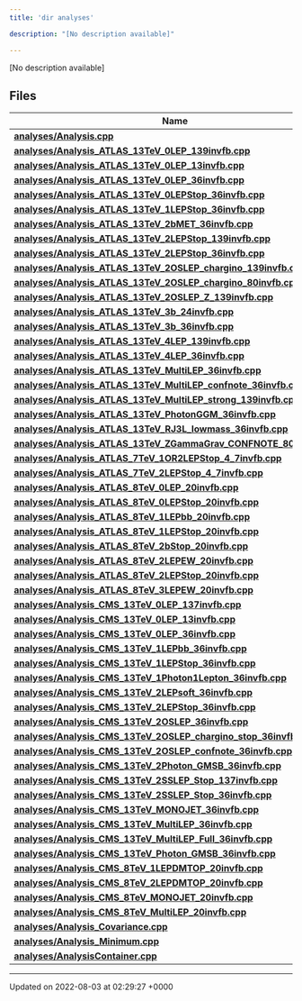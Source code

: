```yaml
---
title: 'dir analyses'

description: "[No description available]"

---
```







[No description available]

## Files

| Name           |
| -------------- |
| **[analyses/Analysis.cpp](/documentation/code/colliderbit_development/files/analysis_8cpp/#file-analysis.cpp)**  |
| **[analyses/Analysis_ATLAS_13TeV_0LEP_139invfb.cpp](/documentation/code/colliderbit_development/files/analysis__atlas__13tev__0lep__139invfb_8cpp/#file-analysis-atlas-13tev-0lep-139invfb.cpp)**  |
| **[analyses/Analysis_ATLAS_13TeV_0LEP_13invfb.cpp](/documentation/code/colliderbit_development/files/analysis__atlas__13tev__0lep__13invfb_8cpp/#file-analysis-atlas-13tev-0lep-13invfb.cpp)**  |
| **[analyses/Analysis_ATLAS_13TeV_0LEP_36invfb.cpp](/documentation/code/colliderbit_development/files/analysis__atlas__13tev__0lep__36invfb_8cpp/#file-analysis-atlas-13tev-0lep-36invfb.cpp)**  |
| **[analyses/Analysis_ATLAS_13TeV_0LEPStop_36invfb.cpp](/documentation/code/colliderbit_development/files/analysis__atlas__13tev__0lepstop__36invfb_8cpp/#file-analysis-atlas-13tev-0lepstop-36invfb.cpp)**  |
| **[analyses/Analysis_ATLAS_13TeV_1LEPStop_36invfb.cpp](/documentation/code/colliderbit_development/files/analysis__atlas__13tev__1lepstop__36invfb_8cpp/#file-analysis-atlas-13tev-1lepstop-36invfb.cpp)**  |
| **[analyses/Analysis_ATLAS_13TeV_2bMET_36invfb.cpp](/documentation/code/colliderbit_development/files/analysis__atlas__13tev__2bmet__36invfb_8cpp/#file-analysis-atlas-13tev-2bmet-36invfb.cpp)**  |
| **[analyses/Analysis_ATLAS_13TeV_2LEPStop_139invfb.cpp](/documentation/code/colliderbit_development/files/analysis__atlas__13tev__2lepstop__139invfb_8cpp/#file-analysis-atlas-13tev-2lepstop-139invfb.cpp)**  |
| **[analyses/Analysis_ATLAS_13TeV_2LEPStop_36invfb.cpp](/documentation/code/colliderbit_development/files/analysis__atlas__13tev__2lepstop__36invfb_8cpp/#file-analysis-atlas-13tev-2lepstop-36invfb.cpp)**  |
| **[analyses/Analysis_ATLAS_13TeV_2OSLEP_chargino_139invfb.cpp](/documentation/code/colliderbit_development/files/analysis__atlas__13tev__2oslep__chargino__139invfb_8cpp/#file-analysis-atlas-13tev-2oslep-chargino-139invfb.cpp)**  |
| **[analyses/Analysis_ATLAS_13TeV_2OSLEP_chargino_80invfb.cpp](/documentation/code/colliderbit_development/files/analysis__atlas__13tev__2oslep__chargino__80invfb_8cpp/#file-analysis-atlas-13tev-2oslep-chargino-80invfb.cpp)**  |
| **[analyses/Analysis_ATLAS_13TeV_2OSLEP_Z_139invfb.cpp](/documentation/code/colliderbit_development/files/analysis__atlas__13tev__2oslep__z__139invfb_8cpp/#file-analysis-atlas-13tev-2oslep-z-139invfb.cpp)**  |
| **[analyses/Analysis_ATLAS_13TeV_3b_24invfb.cpp](/documentation/code/colliderbit_development/files/analysis__atlas__13tev__3b__24invfb_8cpp/#file-analysis-atlas-13tev-3b-24invfb.cpp)**  |
| **[analyses/Analysis_ATLAS_13TeV_3b_36invfb.cpp](/documentation/code/colliderbit_development/files/analysis__atlas__13tev__3b__36invfb_8cpp/#file-analysis-atlas-13tev-3b-36invfb.cpp)**  |
| **[analyses/Analysis_ATLAS_13TeV_4LEP_139invfb.cpp](/documentation/code/colliderbit_development/files/analysis__atlas__13tev__4lep__139invfb_8cpp/#file-analysis-atlas-13tev-4lep-139invfb.cpp)**  |
| **[analyses/Analysis_ATLAS_13TeV_4LEP_36invfb.cpp](/documentation/code/colliderbit_development/files/analysis__atlas__13tev__4lep__36invfb_8cpp/#file-analysis-atlas-13tev-4lep-36invfb.cpp)**  |
| **[analyses/Analysis_ATLAS_13TeV_MultiLEP_36invfb.cpp](/documentation/code/colliderbit_development/files/analysis__atlas__13tev__multilep__36invfb_8cpp/#file-analysis-atlas-13tev-multilep-36invfb.cpp)**  |
| **[analyses/Analysis_ATLAS_13TeV_MultiLEP_confnote_36invfb.cpp](/documentation/code/colliderbit_development/files/analysis__atlas__13tev__multilep__confnote__36invfb_8cpp/#file-analysis-atlas-13tev-multilep-confnote-36invfb.cpp)**  |
| **[analyses/Analysis_ATLAS_13TeV_MultiLEP_strong_139invfb.cpp](/documentation/code/colliderbit_development/files/analysis__atlas__13tev__multilep__strong__139invfb_8cpp/#file-analysis-atlas-13tev-multilep-strong-139invfb.cpp)**  |
| **[analyses/Analysis_ATLAS_13TeV_PhotonGGM_36invfb.cpp](/documentation/code/colliderbit_development/files/analysis__atlas__13tev__photonggm__36invfb_8cpp/#file-analysis-atlas-13tev-photonggm-36invfb.cpp)**  |
| **[analyses/Analysis_ATLAS_13TeV_RJ3L_lowmass_36invfb.cpp](/documentation/code/colliderbit_development/files/analysis__atlas__13tev__rj3l__lowmass__36invfb_8cpp/#file-analysis-atlas-13tev-rj3l-lowmass-36invfb.cpp)**  |
| **[analyses/Analysis_ATLAS_13TeV_ZGammaGrav_CONFNOTE_80invfb.cpp](/documentation/code/colliderbit_development/files/analysis__atlas__13tev__zgammagrav__confnote__80invfb_8cpp/#file-analysis-atlas-13tev-zgammagrav-confnote-80invfb.cpp)**  |
| **[analyses/Analysis_ATLAS_7TeV_1OR2LEPStop_4_7invfb.cpp](/documentation/code/colliderbit_development/files/analysis__atlas__7tev__1or2lepstop__4__7invfb_8cpp/#file-analysis-atlas-7tev-1or2lepstop-4-7invfb.cpp)**  |
| **[analyses/Analysis_ATLAS_7TeV_2LEPStop_4_7invfb.cpp](/documentation/code/colliderbit_development/files/analysis__atlas__7tev__2lepstop__4__7invfb_8cpp/#file-analysis-atlas-7tev-2lepstop-4-7invfb.cpp)**  |
| **[analyses/Analysis_ATLAS_8TeV_0LEP_20invfb.cpp](/documentation/code/colliderbit_development/files/analysis__atlas__8tev__0lep__20invfb_8cpp/#file-analysis-atlas-8tev-0lep-20invfb.cpp)**  |
| **[analyses/Analysis_ATLAS_8TeV_0LEPStop_20invfb.cpp](/documentation/code/colliderbit_development/files/analysis__atlas__8tev__0lepstop__20invfb_8cpp/#file-analysis-atlas-8tev-0lepstop-20invfb.cpp)**  |
| **[analyses/Analysis_ATLAS_8TeV_1LEPbb_20invfb.cpp](/documentation/code/colliderbit_development/files/analysis__atlas__8tev__1lepbb__20invfb_8cpp/#file-analysis-atlas-8tev-1lepbb-20invfb.cpp)**  |
| **[analyses/Analysis_ATLAS_8TeV_1LEPStop_20invfb.cpp](/documentation/code/colliderbit_development/files/analysis__atlas__8tev__1lepstop__20invfb_8cpp/#file-analysis-atlas-8tev-1lepstop-20invfb.cpp)**  |
| **[analyses/Analysis_ATLAS_8TeV_2bStop_20invfb.cpp](/documentation/code/colliderbit_development/files/analysis__atlas__8tev__2bstop__20invfb_8cpp/#file-analysis-atlas-8tev-2bstop-20invfb.cpp)**  |
| **[analyses/Analysis_ATLAS_8TeV_2LEPEW_20invfb.cpp](/documentation/code/colliderbit_development/files/analysis__atlas__8tev__2lepew__20invfb_8cpp/#file-analysis-atlas-8tev-2lepew-20invfb.cpp)**  |
| **[analyses/Analysis_ATLAS_8TeV_2LEPStop_20invfb.cpp](/documentation/code/colliderbit_development/files/analysis__atlas__8tev__2lepstop__20invfb_8cpp/#file-analysis-atlas-8tev-2lepstop-20invfb.cpp)**  |
| **[analyses/Analysis_ATLAS_8TeV_3LEPEW_20invfb.cpp](/documentation/code/colliderbit_development/files/analysis__atlas__8tev__3lepew__20invfb_8cpp/#file-analysis-atlas-8tev-3lepew-20invfb.cpp)**  |
| **[analyses/Analysis_CMS_13TeV_0LEP_137invfb.cpp](/documentation/code/colliderbit_development/files/analysis__cms__13tev__0lep__137invfb_8cpp/#file-analysis-cms-13tev-0lep-137invfb.cpp)**  |
| **[analyses/Analysis_CMS_13TeV_0LEP_13invfb.cpp](/documentation/code/colliderbit_development/files/analysis__cms__13tev__0lep__13invfb_8cpp/#file-analysis-cms-13tev-0lep-13invfb.cpp)**  |
| **[analyses/Analysis_CMS_13TeV_0LEP_36invfb.cpp](/documentation/code/colliderbit_development/files/analysis__cms__13tev__0lep__36invfb_8cpp/#file-analysis-cms-13tev-0lep-36invfb.cpp)**  |
| **[analyses/Analysis_CMS_13TeV_1LEPbb_36invfb.cpp](/documentation/code/colliderbit_development/files/analysis__cms__13tev__1lepbb__36invfb_8cpp/#file-analysis-cms-13tev-1lepbb-36invfb.cpp)**  |
| **[analyses/Analysis_CMS_13TeV_1LEPStop_36invfb.cpp](/documentation/code/colliderbit_development/files/analysis__cms__13tev__1lepstop__36invfb_8cpp/#file-analysis-cms-13tev-1lepstop-36invfb.cpp)**  |
| **[analyses/Analysis_CMS_13TeV_1Photon1Lepton_36invfb.cpp](/documentation/code/colliderbit_development/files/analysis__cms__13tev__1photon1lepton__36invfb_8cpp/#file-analysis-cms-13tev-1photon1lepton-36invfb.cpp)**  |
| **[analyses/Analysis_CMS_13TeV_2LEPsoft_36invfb.cpp](/documentation/code/colliderbit_development/files/analysis__cms__13tev__2lepsoft__36invfb_8cpp/#file-analysis-cms-13tev-2lepsoft-36invfb.cpp)**  |
| **[analyses/Analysis_CMS_13TeV_2LEPStop_36invfb.cpp](/documentation/code/colliderbit_development/files/analysis__cms__13tev__2lepstop__36invfb_8cpp/#file-analysis-cms-13tev-2lepstop-36invfb.cpp)**  |
| **[analyses/Analysis_CMS_13TeV_2OSLEP_36invfb.cpp](/documentation/code/colliderbit_development/files/analysis__cms__13tev__2oslep__36invfb_8cpp/#file-analysis-cms-13tev-2oslep-36invfb.cpp)**  |
| **[analyses/Analysis_CMS_13TeV_2OSLEP_chargino_stop_36invfb.cpp](/documentation/code/colliderbit_development/files/analysis__cms__13tev__2oslep__chargino__stop__36invfb_8cpp/#file-analysis-cms-13tev-2oslep-chargino-stop-36invfb.cpp)**  |
| **[analyses/Analysis_CMS_13TeV_2OSLEP_confnote_36invfb.cpp](/documentation/code/colliderbit_development/files/analysis__cms__13tev__2oslep__confnote__36invfb_8cpp/#file-analysis-cms-13tev-2oslep-confnote-36invfb.cpp)**  |
| **[analyses/Analysis_CMS_13TeV_2Photon_GMSB_36invfb.cpp](/documentation/code/colliderbit_development/files/analysis__cms__13tev__2photon__gmsb__36invfb_8cpp/#file-analysis-cms-13tev-2photon-gmsb-36invfb.cpp)**  |
| **[analyses/Analysis_CMS_13TeV_2SSLEP_Stop_137invfb.cpp](/documentation/code/colliderbit_development/files/analysis__cms__13tev__2sslep__stop__137invfb_8cpp/#file-analysis-cms-13tev-2sslep-stop-137invfb.cpp)**  |
| **[analyses/Analysis_CMS_13TeV_2SSLEP_Stop_36invfb.cpp](/documentation/code/colliderbit_development/files/analysis__cms__13tev__2sslep__stop__36invfb_8cpp/#file-analysis-cms-13tev-2sslep-stop-36invfb.cpp)**  |
| **[analyses/Analysis_CMS_13TeV_MONOJET_36invfb.cpp](/documentation/code/colliderbit_development/files/analysis__cms__13tev__monojet__36invfb_8cpp/#file-analysis-cms-13tev-monojet-36invfb.cpp)**  |
| **[analyses/Analysis_CMS_13TeV_MultiLEP_36invfb.cpp](/documentation/code/colliderbit_development/files/analysis__cms__13tev__multilep__36invfb_8cpp/#file-analysis-cms-13tev-multilep-36invfb.cpp)**  |
| **[analyses/Analysis_CMS_13TeV_MultiLEP_Full_36invfb.cpp](/documentation/code/colliderbit_development/files/analysis__cms__13tev__multilep__full__36invfb_8cpp/#file-analysis-cms-13tev-multilep-full-36invfb.cpp)**  |
| **[analyses/Analysis_CMS_13TeV_Photon_GMSB_36invfb.cpp](/documentation/code/colliderbit_development/files/analysis__cms__13tev__photon__gmsb__36invfb_8cpp/#file-analysis-cms-13tev-photon-gmsb-36invfb.cpp)**  |
| **[analyses/Analysis_CMS_8TeV_1LEPDMTOP_20invfb.cpp](/documentation/code/colliderbit_development/files/analysis__cms__8tev__1lepdmtop__20invfb_8cpp/#file-analysis-cms-8tev-1lepdmtop-20invfb.cpp)**  |
| **[analyses/Analysis_CMS_8TeV_2LEPDMTOP_20invfb.cpp](/documentation/code/colliderbit_development/files/analysis__cms__8tev__2lepdmtop__20invfb_8cpp/#file-analysis-cms-8tev-2lepdmtop-20invfb.cpp)**  |
| **[analyses/Analysis_CMS_8TeV_MONOJET_20invfb.cpp](/documentation/code/colliderbit_development/files/analysis__cms__8tev__monojet__20invfb_8cpp/#file-analysis-cms-8tev-monojet-20invfb.cpp)**  |
| **[analyses/Analysis_CMS_8TeV_MultiLEP_20invfb.cpp](/documentation/code/colliderbit_development/files/analysis__cms__8tev__multilep__20invfb_8cpp/#file-analysis-cms-8tev-multilep-20invfb.cpp)**  |
| **[analyses/Analysis_Covariance.cpp](/documentation/code/colliderbit_development/files/analysis__covariance_8cpp/#file-analysis-covariance.cpp)**  |
| **[analyses/Analysis_Minimum.cpp](/documentation/code/colliderbit_development/files/analysis__minimum_8cpp/#file-analysis-minimum.cpp)**  |
| **[analyses/AnalysisContainer.cpp](/documentation/code/colliderbit_development/files/analysiscontainer_8cpp/#file-analysiscontainer.cpp)**  |






-------------------------------

Updated on 2022-08-03 at 02:29:27 +0000
